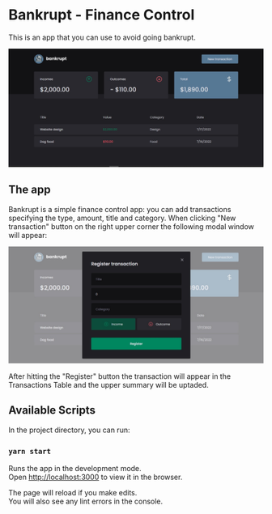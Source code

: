 # Bankrupt - Finance Control

This is an app that you can use to avoid going bankrupt.

![Main Screen](https://github.com/davidrnmdr/bankrupt/blob/main/src/assets/prints/main-screen.jpg)

## The app

Bankrupt is a simple finance control app: you can add transactions specifying the type, amount, title and category. When clicking "New transaction" button on the right upper corner the following modal window will appear:

![Modal](https://github.com/davidrnmdr/bankrupt/blob/main/src/assets/prints/modal.jpg)

After hitting the "Register" button the transaction will appear in the Transactions Table and the upper summary will be uptaded.

## Available Scripts

In the project directory, you can run:

### `yarn start`

Runs the app in the development mode.\
Open [http://localhost:3000](http://localhost:3000) to view it in the browser.

The page will reload if you make edits.\
You will also see any lint errors in the console.
